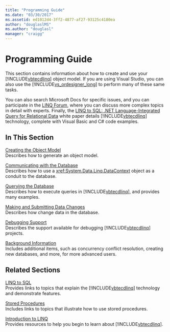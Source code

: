 ```yaml
---
title: "Programming Guide"
ms.date: "03/30/2017"
ms.assetid: ed1012d4-3ff2-4877-af27-93125c4180ea
author: "douglaslMS"
ms.author: "douglasl"
manager: "craigg"
---
```

# Programming Guide
This section contains information about how to create and use your [!INCLUDE[vbtecdlinq](../../../../../../includes/vbtecdlinq-md.md)] object model. If you are using Visual Studio, you can also use the [!INCLUDE[vs_ordesigner_long](../../../../../../includes/vs-ordesigner-long-md.md)] to perform many of these same tasks.  
  
 You can also search Microsoft Docs for specific issues, and you can participate in the [LINQ Forum](http://go.microsoft.com/fwlink/?LinkId=76488), where you can discuss more complex topics in detail with experts. Finally, the [LINQ to SQL: .NET Language-Integrated Query for Relational Data](http://go.microsoft.com/fwlink/?LinkId=93205) white paper details [!INCLUDE[vbtecdlinq](../../../../../../includes/vbtecdlinq-md.md)] technology, complete with Visual Basic and C# code examples.  
  
## In This Section  
 [Creating the Object Model](../../../../../../docs/framework/data/adonet/sql/linq/creating-the-object-model.md)  
 Describes how to generate an object model.  
  
 [Communicating with the Database](../../../../../../docs/framework/data/adonet/sql/linq/communicating-with-the-database.md)  
 Describes how to use a <xref:System.Data.Linq.DataContext> object as a conduit to the database.  
  
 [Querying the Database](../../../../../../docs/framework/data/adonet/sql/linq/querying-the-database.md)  
 Describes how to execute queries in [!INCLUDE[vbtecdlinq](../../../../../../includes/vbtecdlinq-md.md)], and provides many examples.  
  
 [Making and Submitting Data Changes](../../../../../../docs/framework/data/adonet/sql/linq/making-and-submitting-data-changes.md)  
 Describes how change data in the database.  
  
 [Debugging Support](../../../../../../docs/framework/data/adonet/sql/linq/debugging-support.md)  
 Describes the support available for debugging [!INCLUDE[vbtecdlinq](../../../../../../includes/vbtecdlinq-md.md)] projects.  
  
 [Background Information](../../../../../../docs/framework/data/adonet/sql/linq/background-information.md)  
 Includes additional items, such as concurrency conflict resolution, creating new databases, and more, for more advanced users.  
  
## Related Sections  
 [LINQ to SQL](../../../../../../docs/framework/data/adonet/sql/linq/index.md)  
 Provides links to topics that explain the [!INCLUDE[vbtecdlinq](../../../../../../includes/vbtecdlinq-md.md)] technology and demonstrate features.  
  
 [Stored Procedures](../../../../../../docs/framework/data/adonet/sql/linq/stored-procedures.md)  
 Includes links to topics that illustrate how to use stored procedures.  
  
 [Introduction to LINQ](http://msdn.microsoft.com/library/24dddf19-12a0-4707-a4bc-eba4fa7f219e)  
 Provides resources to help you begin to learn about [!INCLUDE[vbtecdlinq](../../../../../../includes/vbtecdlinq-md.md)].
